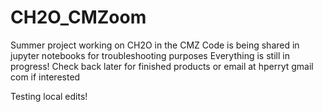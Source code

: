 # CH2O_CMZoom
Summer project working on CH2O in the CMZ
Code is being shared in jupyter notebooks for troubleshooting purposes
Everything is still in progress! Check back later for finished products or email at hperryt <at> gmail <dot> com if interested 

Testing local edits!
